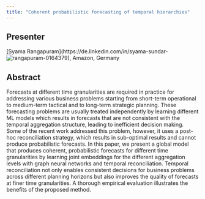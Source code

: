 ```yaml
---
title: "Coherent probabilistic forecasting of temporal hierarchies"
---
```


## Presenter

<div class = "figure">
[Syama Rangapuram](https://de.linkedin.com/in/syama-sundar-rangapuram-0164379), Amazon, Germany
<img src="/img/rangapuram.png" style="float:left;width=200px;height=200px">
</div>

## Abstract

Forecasts at different time granularities are required in practice for addressing various business problems starting from short-term operational to medium-term tactical and to long-term strategic planning. These forecasting problems are usually treated independently by learning different ML models which results in forecasts that are not consistent with the temporal aggregation structure, leading to inefficient decision making. Some of the recent work addressed this problem, however, it uses a post-hoc reconciliation strategy, which results in sub-optimal results and cannot produce probabilistic forecasts. In this paper, we present a global model that produces coherent, probabilistic forecasts for different time granularities by learning joint embeddings for the different aggregation levels with graph neural networks and temporal reconciliation. Temporal reconciliation not only enables consistent decisions for business problems across different planning horizons but also improves the quality of forecasts at finer time granularities. A thorough empirical evaluation illustrates the benefits of the proposed method.
